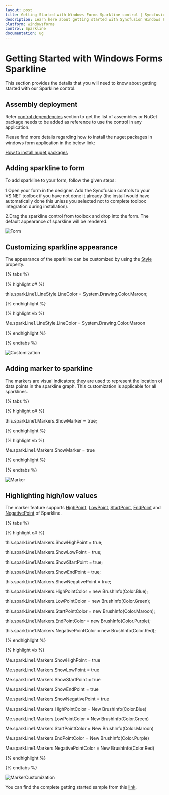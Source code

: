 ```yaml
---
layout: post
title: Getting Started with Windows Forms Sparkline control | Syncfusion
description: Learn here about getting started with Syncfusion Windows Forms Sparkline control, its elements and more details.
platform: windowsforms
control: Sparkline
documentation: ug
---
```


# Getting Started with Windows Forms Sparkline

This section provides the details that you will need to know about getting started with our Sparkline control. 

## Assembly deployment

Refer [control dependencies](https://help.syncfusion.com/windowsforms/control-dependencies#sparkline) section to get the list of assemblies or NuGet package needs to be added as reference to use the control in any application.

Please find more details regarding how to install the nuget packages in windows form application in the below link:

[How to install nuget packages](https://help.syncfusion.com/windowsforms/installation/install-nuget-packages)


## Adding sparkline to form

To add sparkline to your form, follow the given steps:

1.Open your form in the designer. Add the Syncfusion controls to your VS.NET toolbox if you have not done it already (the install would have automatically done this unless you selected not to complete toolbox integration during installation).

2.Drag the sparkline control from toolbox and drop into the form. The default appearance of sparkline will be rendered.

![Form](GettingStarted_images/Form.jpg)

## Customizing sparkline appearance

The appearance of the sparkline can be customized by using the [Style](https://help.syncfusion.com/cr/windowsforms/Syncfusion.Windows.Forms.Chart.SparkLine.html#Syncfusion_Windows_Forms_Chart_SparkLine_LineStyle) property.

{% tabs %}

{% highlight c# %}

this.sparkLine1.LineStyle.LineColor = System.Drawing.Color.Maroon;

{% endhighlight %}

{% highlight vb %}

Me.sparkLine1.LineStyle.LineColor = System.Drawing.Color.Maroon

{% endhighlight %}

{% endtabs %}

![Customization](GettingStarted_images/Customization.jpg)

## Adding marker to sparkline

The markers are visual indicators; they are used to represent the location of data points in the sparkline graph. This customization is applicable for all sparklines. 

{% tabs %}

{% highlight c# %}

this.sparkLine1.Markers.ShowMarker = true;

{% endhighlight %}

{% highlight vb %}

Me.sparkLine1.Markers.ShowMarker = true

{% endhighlight %}

{% endtabs %}

![Marker](GettingStarted_images/Marker.jpg)

## Highlighting high/low values

The marker feature supports [HighPoint](https://help.syncfusion.com/cr/windowsforms/Syncfusion.Windows.Forms.Chart.Markers.html#Syncfusion_Windows_Forms_Chart_Markers_ShowHighPoint), [LowPoint](https://help.syncfusion.com/cr/windowsforms/Syncfusion.Windows.Forms.Chart.Markers.html#Syncfusion_Windows_Forms_Chart_Markers_ShowLowPoint), [StartPoint](https://help.syncfusion.com/cr/windowsforms/Syncfusion.Windows.Forms.Chart.Markers.html#Syncfusion_Windows_Forms_Chart_Markers_ShowStartPoint), [EndPoint](https://help.syncfusion.com/cr/windowsforms/Syncfusion.Windows.Forms.Chart.Markers.html#Syncfusion_Windows_Forms_Chart_Markers_ShowEndPoint) and [NegativePoint](https://help.syncfusion.com/cr/windowsforms/Syncfusion.Windows.Forms.Chart.Markers.html#Syncfusion_Windows_Forms_Chart_Markers_ShowNegativePoint) of Sparkline.

{% tabs %}

{% highlight c# %}

this.sparkLine1.Markers.ShowHighPoint = true;

this.sparkLine1.Markers.ShowLowPoint = true;

this.sparkLine1.Markers.ShowStartPoint = true;

this.sparkLine1.Markers.ShowEndPoint = true;

this.sparkLine1.Markers.ShowNegativePoint = true;

this.sparkLine1.Markers.HighPointColor = new BrushInfo(Color.Blue);

this.sparkLine1.Markers.LowPointColor = new BrushInfo(Color.Green);

this.sparkLine1.Markers.StartPointColor = new BrushInfo(Color.Maroon);

this.sparkLine1.Markers.EndPointColor = new BrushInfo(Color.Purple);

this.sparkLine1.Markers.NegativePointColor = new BrushInfo(Color.Red);

{% endhighlight %}

{% highlight vb %}

Me.sparkLine1.Markers.ShowHighPoint = true

Me.sparkLine1.Markers.ShowLowPoint = true

Me.sparkLine1.Markers.ShowStartPoint = true

Me.sparkLine1.Markers.ShowEndPoint = true

Me.sparkLine1.Markers.ShowNegativePoint = true

Me.sparkLine1.Markers.HighPointColor = New BrushInfo(Color.Blue)

Me.sparkLine1.Markers.LowPointColor = New BrushInfo(Color.Green)

Me.sparkLine1.Markers.StartPointColor = New BrushInfo(Color.Maroon)

Me.sparkLine1.Markers.EndPointColor = New BrushInfo(Color.Purple)

Me.sparkLine1.Markers.NegativePointColor = New BrushInfo(Color.Red)

{% endhighlight %}

{% endtabs %}

![MarkerCustomization](GettingStarted_images/MarkerCustomization.jpg)

You can find the complete getting started sample from this [link](https://www.syncfusion.com/downloads/support/directtrac/general/ze/SparklineGettingStarted-1907776967).



